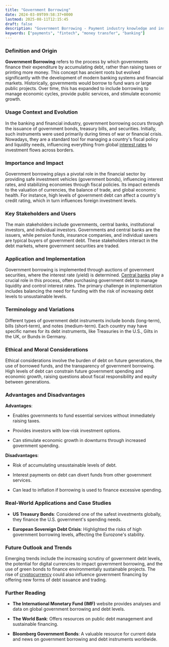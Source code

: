 ```yaml
---
title: "Government Borrowing"
date: 2024-03-09T09:58:37+0000
lastmod: 2025-08-11T12:15:45
draft: false
description: "Government Borrowing - Payment industry knowledge and insights"
keywords: ["payments", "fintech", "money transfer", "banking"]
---
```


### Definition and Origin

**Government Borrowing** refers to the process by which governments finance their expenditure by accumulating debt, rather than raising taxes or printing more money. This concept has ancient roots but evolved significantly with the development of modern banking systems and financial markets. Historically, governments would borrow to fund wars or large public projects. Over time, this has expanded to include borrowing to manage economic cycles, provide public services, and stimulate economic growth.

### Usage Context and Evolution

In the banking and financial industry, government borrowing occurs through the issuance of government bonds, treasury bills, and securities. Initially, such instruments were used primarily during times of war or financial crisis. Nowadays, they are a standard tool for managing a country's fiscal policy and liquidity needs, influencing everything from global [interest rates](https://faisalkhanllc.xyz/resources/payments-wiki/i/interest/interest-rates/) to investment flows across borders.

### Importance and Impact

Government borrowing plays a pivotal role in the financial sector by providing safe investment vehicles (government bonds), influencing interest rates, and stabilizing economies through fiscal policies. Its impact extends to the valuation of currencies, the balance of trade, and global economic health. For instance, high levels of government debt can affect a country's credit rating, which in turn influences foreign investment levels.

### Key Stakeholders and Users

The main stakeholders include governments, central banks, institutional investors, and individual investors. Governments and central banks are the issuers, while pension funds, insurance companies, and individual savers are typical buyers of government debt. These stakeholders interact in the debt markets, where government securities are traded.

### Application and Implementation

Government borrowing is implemented through auctions of government securities, where the interest rate (yield) is determined. [Central banks](https://faisalkhanllc.xyz/resources/payments-wiki/c/central-banks/) play a crucial role in this process, often purchasing government debt to manage liquidity and control interest rates. The primary challenge in implementation includes balancing the need for funding with the risk of increasing debt levels to unsustainable levels.

### Terminology and Variations

Different types of government debt instruments include bonds (long-term), bills (short-term), and notes (medium-term). Each country may have specific names for its debt instruments, like Treasuries in the U.S., Gilts in the UK, or Bunds in Germany.

### Ethical and Moral Considerations

Ethical considerations involve the burden of debt on future generations, the use of borrowed funds, and the transparency of government borrowing. High levels of debt can constrain future government spending and economic growth, raising questions about fiscal responsibility and equity between generations.

### Advantages and Disadvantages

**Advantages**:

- Enables governments to fund essential services without immediately raising taxes.

- Provides investors with low-risk investment options.

- Can stimulate economic growth in downturns through increased government spending.

**Disadvantages**:

- Risk of accumulating unsustainable levels of debt.

- Interest payments on debt can divert funds from other government services.

- Can lead to inflation if borrowing is used to finance excessive spending.

### Real-World Applications and Case Studies

- **US Treasury Bonds**: Considered one of the safest investments globally, they finance the U.S. government's spending needs.

- **European Sovereign Debt Crisis**: Highlighted the risks of high government borrowing levels, affecting the Eurozone's stability.

### Future Outlook and Trends

Emerging trends include the increasing scrutiny of government debt levels, the potential for digital currencies to impact government borrowing, and the use of green bonds to finance environmentally sustainable projects. The rise of [cryptocurrency](https://faisalkhanllc.xyz/resources/payments-wiki/c/cryptocurrency/) could also influence government financing by offering new forms of debt issuance and trading.

### Further Reading

- **The International Monetary Fund (IMF)** website provides analyses and data on global government borrowing and debt levels.

- **The World Bank**: Offers resources on public debt management and sustainable financing.

- **Bloomberg Government Bonds**: A valuable resource for current data and news on government borrowing and debt instruments worldwide.